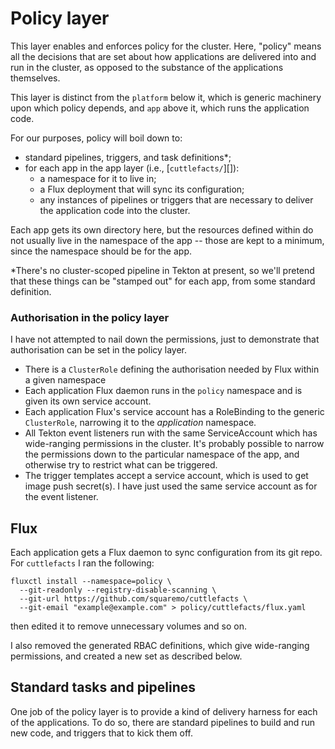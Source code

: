 # Policy layer

This layer enables and enforces policy for the cluster. Here, "policy"
means all the decisions that are set about how applications are
delivered into and run in the cluster, as opposed to the substance of
the applications themselves.

This layer is distinct from the `platform` below it, which is generic
machinery upon which policy depends, and `app` above it, which runs
the application code.

For our purposes, policy will boil down to:

 - standard pipelines, triggers, and task definitions*;
 - for each app in the app layer (i.e., [`cuttlefacts/`][]):
   - a namespace for it to live in;
   - a Flux deployment that will sync its configuration;
   - any instances of pipelines or triggers that are
     necessary to deliver the application code into the cluster.

Each app gets its own directory here, but the resources defined within
do not usually live in the namespace of the app -- those are kept to a
minimum, since the namespace should be for the app.

*There's no cluster-scoped pipeline in Tekton at present, so we'll
pretend that these things can be "stamped out" for each app, from some
standard definition.

### Authorisation in the policy layer

I have not attempted to nail down the permissions, just to demonstrate
that authorisation can be set in the policy layer.

 - There is a `ClusterRole` defining the authorisation needed by Flux
   within a given namespace
 - Each application Flux daemon runs in the `policy` namespace and is
   given its own service account.
 - Each application Flux's service account has a RoleBinding to the
   generic `ClusterRole`, narrowing it to the _application_ namespace.
 - All Tekton event listeners run with the same ServiceAccount which
   has wide-ranging permissions in the cluster. It's probably possible
   to narrow the permissions down to the particular namespace of the
   app, and otherwise try to restrict what can be triggered.
 - The trigger templates accept a service account, which is used to
   get image push secret(s). I have just used the same service account
   as for the event listener.

## Flux

Each application gets a Flux daemon to sync configuration from its git
repo. For `cuttlefacts` I ran the following:

    fluxctl install --namespace=policy \
      --git-readonly --registry-disable-scanning \
      --git-url https://github.com/squaremo/cuttlefacts \
      --git-email "example@example.com" > policy/cuttlefacts/flux.yaml

then edited it to remove unnecessary volumes and so on.

I also removed the generated RBAC definitions, which give wide-ranging
permissions, and created a new set as described below.

## Standard tasks and pipelines

One job of the policy layer is to provide a kind of delivery harness
for each of the applications. To do so, there are standard pipelines
to build and run new code, and triggers that to kick them off.
